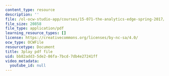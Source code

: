 ```yaml
---
content_type: resource
description: ''
file: /ol-ocw-studio-app/courses/15-071-the-analytics-edge-spring-2017/bb82add35de286fa7bcd7db4e27241ff_t8nLB1AmUgE.pdf
file_size: 20858
file_type: application/pdf
learning_resource_types: []
license: https://creativecommons.org/licenses/by-nc-sa/4.0/
ocw_type: OCWFile
resourcetype: Document
title: 3play pdf file
uid: bb82add3-5de2-86fa-7bcd-7db4e27241ff
video_metadata:
  youtube_id: null
---
```

